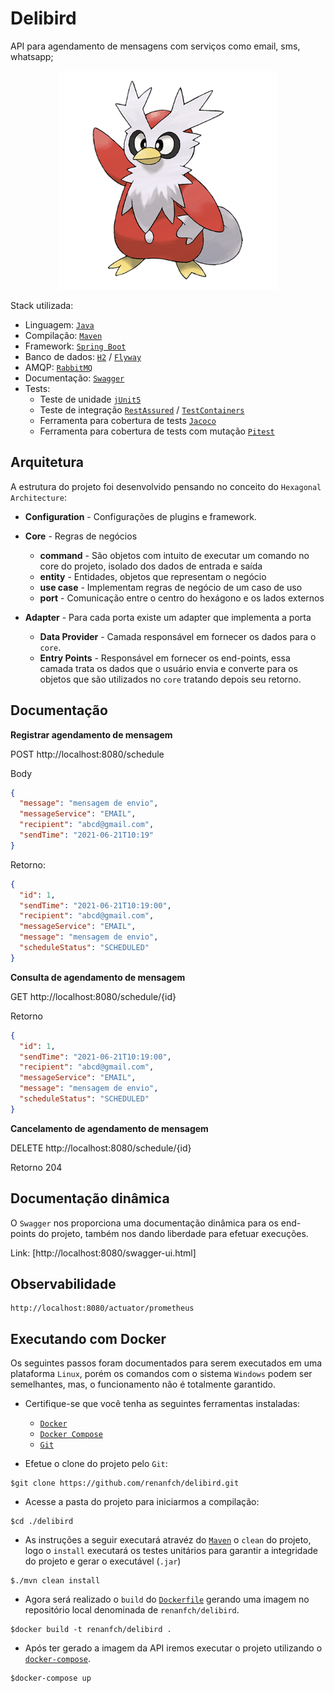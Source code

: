 # Delibird
API para agendamento de mensagens com serviços como email, sms, whatsapp;

<p align="center">
    <img src="documentation/delibird.png" width="350" >
</p>


Stack utilizada:

* Linguagem: [`Java`](https://www.oracle.com/technetwork/java/javase/downloads/index.html)
* Compilação: [`Maven`](https://maven.apache.org/)
* Framework: [`Spring Boot`](https://spring.io/projects/spring-boot)
* Banco de dados: [`H2`](h2database.com) / [`Flyway`](https://flywaydb.org)
* AMQP: [`RabbitMQ`](https://www.rabbitmq.com/)  
* Documentação: [`Swagger`](https://swagger.io)
* Tests:
    * Teste de unidade [`jUnit5`](https://junit.org/junit5/docs/current/user-guide/)
    * Teste de integração [`RestAssured`](https://rest-assured.io/) / [`TestContainers`](https://www.testcontainers.org/)
    * Ferramenta para cobertura de tests [`Jacoco`](https://www.jacoco.org)
    * Ferramenta para cobertura de tests com mutação [`Pitest`](https://pitest.org/)

## Arquitetura

A estrutura do projeto foi desenvolvido pensando no conceito do
`Hexagonal Architecture`:

* **Configuration** - Configurações de plugins e framework.

* **Core** - Regras de negócios
    * **command** - São objetos com intuito de executar um comando no core do projeto, 
      isolado dos dados de entrada e saída
    * **entity** - Entidades, objetos que representam o negócio
    * **use case** - Implementam regras de negócio de um caso de uso
    * **port** - Comunicação entre o centro do hexágono e os lados externos

* **Adapter** - Para cada porta existe um adapter que implementa a porta
    * **Data Provider** - Camada responsável em fornecer os dados para o `core`.
    * **Entry Points** - Responsável em fornecer os end-points, essa camada trata os dados que o usuário envia
      e converte para os objetos que são utilizados no `core` tratando depois seu retorno.

## Documentação

**Registrar agendamento de mensagem**

POST http://localhost:8080/schedule

Body

```json
{
  "message": "mensagem de envio",
  "messageService": "EMAIL",
  "recipient": "abcd@gmail.com",
  "sendTime": "2021-06-21T10:19"
}
```

Retorno:

```json
{
  "id": 1,
  "sendTime": "2021-06-21T10:19:00",
  "recipient": "abcd@gmail.com",
  "messageService": "EMAIL",
  "message": "mensagem de envio",
  "scheduleStatus": "SCHEDULED"
}
```

**Consulta de agendamento de mensagem**

GET http://localhost:8080/schedule/{id}

Retorno

```json
{
  "id": 1,
  "sendTime": "2021-06-21T10:19:00",
  "recipient": "abcd@gmail.com",
  "messageService": "EMAIL",
  "message": "mensagem de envio",
  "scheduleStatus": "SCHEDULED"
}
```

**Cancelamento de agendamento de mensagem**

DELETE http://localhost:8080/schedule/{id}

Retorno 204

## Documentação dinâmica

O `Swagger` nos proporciona uma documentação dinâmica para os end-points do projeto, também nos dando liberdade para
efetuar execuções.

Link: [http://localhost:8080/swagger-ui.html]

## Observabilidade

```Endpoint que fornece métricas no formato necessário para utilização em um servidor prometheus.
http://localhost:8080/actuator/prometheus
```

## Executando com Docker

Os seguintes passos foram documentados para serem executados em uma plataforma
`Linux`, porém os comandos com o sistema `Windows` podem ser semelhantes, mas, o funcionamento não é totalmente
garantido.

- Certifique-se que você tenha as seguintes ferramentas instaladas:

    - [`Docker`](https://docs.docker.com/install/)
    - [`Docker Compose`](https://docs.docker.com/compose/install/)
    - [`Git`](https://git-scm.com/downloads)

- Efetue o clone do projeto pelo `Git`:

```shell
$git clone https://github.com/renanfch/delibird.git
```

- Acesse a pasta do projeto para iniciarmos a compilação:

```shell
$cd ./delibird
```

- As instruções a seguir executará atravéz do [`Maven`](https://maven.apache.org/)
  o `clean` do projeto, logo o `install` executará os testes unitários para garantir a integridade do projeto e gerar o
  executável (`.jar`)

```shell
$./mvn clean install
```

- Agora será realizado o `build` do [`Dockerfile`](./Dockerfile) gerando uma imagem no repositório local denominada
  de `renanfch/delibird`.

```shell
$docker build -t renanfch/delibird .
```

- Após ter gerado a imagem da API iremos executar o projeto utilizando o [`docker-compose`](./docker-compose.yml).

```shell
$docker-compose up
```
